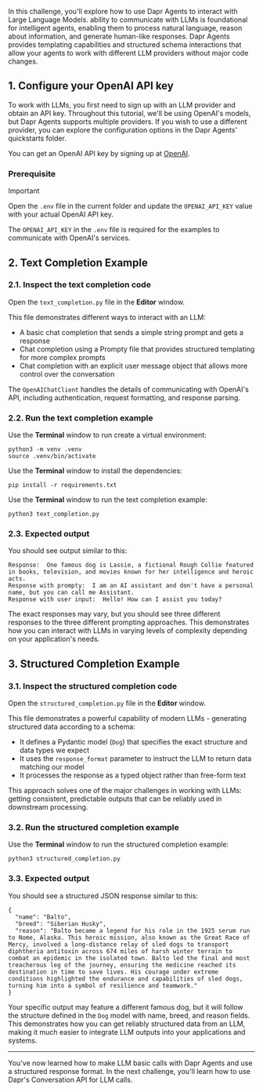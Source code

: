 In this challenge, you'll explore how to use Dapr Agents to interact with Large Language Models.  ability to communicate with LLMs is foundational for intelligent agents, enabling them to process natural language, reason about information, and generate human-like responses. Dapr Agents provides templating capabilities and structured schema interactions that allow your agents to work with different LLM providers without major code changes.

 
## 1. Configure your OpenAI API key

To work with LLMs, you first need to sign up with an LLM provider and obtain an API key. Throughout this tutorial, we'll be using OpenAI's models, but Dapr Agents supports multiple providers. If you wish to use a different provider, you can explore the configuration options in the Dapr Agents' quickstarts folder.

You can get an OpenAI API key by signing up at [OpenAI](https://platform.openai.com/signup).

### Prerequisite
> [!IMPORTANT]
> Open the `.env` file in the current folder and update the `OPENAI_API_KEY` value with your actual OpenAI API key.

The `OPENAI_API_KEY` in the `.env` file is required for the examples to communicate with OpenAI's services.

## 2. Text Completion Example

### 2.1. Inspect the text completion code

Open the `text_completion.py` file in the **Editor** window.

This file demonstrates different ways to interact with an LLM:

- A basic chat completion that sends a simple string prompt and gets a response
- Chat completion using a Prompty file that provides structured templating for more complex prompts
- Chat completion with an explicit user message object that allows more control over the conversation

The `OpenAIChatClient` handles the details of communicating with OpenAI's API, including authentication, request formatting, and response parsing.

### 2.2. Run the text completion example

Use the **Terminal** window to run create a virtual environment:

```bash,run
python3 -m venv .venv
source .venv/bin/activate
```

Use the **Terminal** window to install the dependencies:

```bash,run
pip install -r requirements.txt
```

Use the **Terminal** window to run the text completion example:

```bash,run
python3 text_completion.py
```

### 2.3. Expected output

You should see output similar to this:

```text,nocopy
Response:  One famous dog is Lassie, a fictional Rough Collie featured in books, television, and movies known for her intelligence and heroic acts.
Response with prompty:  I am an AI assistant and don't have a personal name, but you can call me Assistant.
Response with user input:  Hello! How can I assist you today?
```

The exact responses may vary, but you should see three different responses to the three different prompting approaches. This demonstrates how you can interact with LLMs in varying levels of complexity depending on your application's needs.

## 3. Structured Completion Example

### 3.1. Inspect the structured completion code

Open the `structured_completion.py` file in the **Editor** window.

This file demonstrates a powerful capability of modern LLMs - generating structured data according to a schema:

- It defines a Pydantic model (`Dog`) that specifies the exact structure and data types we expect
- It uses the `response_format` parameter to instruct the LLM to return data matching our model
- It processes the response as a typed object rather than free-form text

This approach solves one of the major challenges in working with LLMs: getting consistent, predictable outputs that can be reliably used in downstream processing.

### 3.2. Run the structured completion example

Use the **Terminal** window to run the structured completion example:

```bash,run
python3 structured_completion.py
```

### 3.3. Expected output

You should see a structured JSON response similar to this:

```json,nocopy
{
  "name": "Balto",
  "breed": "Siberian Husky",
  "reason": "Balto became a legend for his role in the 1925 serum run to Nome, Alaska. This heroic mission, also known as the Great Race of Mercy, involved a long-distance relay of sled dogs to transport diphtheria antitoxin across 674 miles of harsh winter terrain to combat an epidemic in the isolated town. Balto led the final and most treacherous leg of the journey, ensuring the medicine reached its destination in time to save lives. His courage under extreme conditions highlighted the endurance and capabilities of sled dogs, turning him into a symbol of resilience and teamwork."
}
```

Your specific output may feature a different famous dog, but it will follow the structure defined in the `Dog` model with name, breed, and reason fields. This demonstrates how you can get reliably structured data from an LLM, making it much easier to integrate LLM outputs into your applications and systems.

---

You've now learned how to make LLM basic calls with Dapr Agents and use a structured response format. In the next challenge, you'll learn how to use Dapr's Conversation API for LLM calls.
